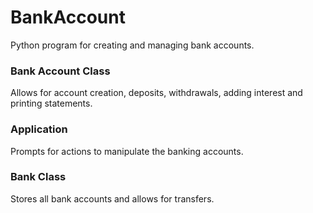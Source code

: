 # BankAccount

Python program for creating and managing bank accounts. 

### Bank Account Class

Allows for account creation, deposits, withdrawals, adding interest and printing statements. 

### Application

Prompts for actions to manipulate the banking accounts.

### Bank Class

Stores all bank accounts and allows for transfers.
